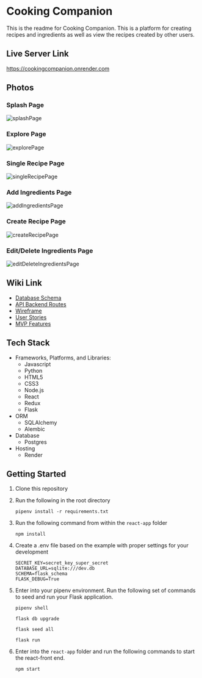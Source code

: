 # Cooking Companion

This is the readme for Cooking Companion. This is a platform for creating recipes and ingredients as well as view the recipes created by other users. 

## Live Server Link

https://cookingcompanion.onrender.com

## Photos

### Splash Page
![splashPage](https://user-images.githubusercontent.com/108918692/222290209-5f264382-2f35-43b5-bf24-63a422a0e262.png)

### Explore Page
![explorePage](https://user-images.githubusercontent.com/108918692/222290162-e6b5c21c-38bd-40ad-9af4-60f072c22fd5.png)

### Single Recipe Page
![singleRecipePage](https://user-images.githubusercontent.com/108918692/222290187-3aa6c624-2d00-4cf9-81cd-26e9b48ebc88.png)

### Add Ingredients Page
![addIngredientsPage](https://user-images.githubusercontent.com/108918692/222290115-2309ca39-d6a3-4d1a-8c5e-3d52c4a23acd.png)

### Create Recipe Page
![createRecipePage](https://user-images.githubusercontent.com/108918692/222290119-10784b69-8b42-4273-9dab-2967b92a5c28.png)

### Edit/Delete Ingredients Page
![editDeleteIngredientsPage](https://user-images.githubusercontent.com/108918692/222290135-e3e49cc0-edb6-420c-b9f0-406dfe9be63e.png)



## Wiki Link

* [Database Schema](https://github.com/jlin231/CookingCompanion/wiki/Database-Schema#backend-routes)
* [API Backend Routes](https://github.com/jlin231/CookingCompanion/wiki/Database-Schema#backend-routes)
* [Wireframe](https://github.com/jlin231/CookingCompanion/wiki/Wireframe)
* [User Stories](https://github.com/jlin231/CookingCompanion/wiki/User-Stories)
* [MVP Features](https://github.com/jlin231/CookingCompanion/wiki/MVP-Features)


## Tech Stack

* Frameworks, Platforms, and Libraries:
   * Javascript
   * Python
   * HTML5
   * CSS3
   * Node.js
   * React
   * Redux
   * Flask
* ORM
   * SQLAlchemy
   * Alembic
* Database
   * Postgres
* Hosting
   * Render

## Getting Started

1. Clone this repository

2. Run the following in the root directory

   ```pipenv install -r requirements.txt```

3. Run the following command from within the ```react-app``` folder

   ```npm install```

4. Create a .env file based on the example with proper settings for your development

   ```
   SECRET_KEY=secret_key_super_secret
   DATABASE_URL=sqlite:///dev.db
   SCHEMA=flask_schema
   FLASK_DEBUG=True
   ```

5. Enter into your pipenv environment. Run the following set of commands to seed and run your Flask application. 

   ```
   pipenv shell
   ```

   ```
   flask db upgrade
   ```

   ```
   flask seed all
   ```

   ```
   flask run
   ```

6. Enter into the ```react-app``` folder and run the following commands to start the react-front end. 

   ```
   npm start
   ```

[Render.com]: https://render.com/
[Dashboard]: https://dashboard.render.com/
